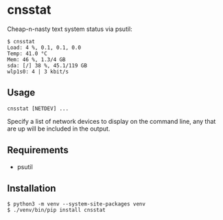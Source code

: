 # cnsstat

Cheap-n-nasty text system status via psutil:

	$ cnsstat
	Load: 4 %, 0.1, 0.1, 0.0
	Temp: 41.0 °C
	Mem: 46 %, 1.3/4 GB
	sda: [/] 38 %, 45.1/119 GB
	wlp1s0: 4 | 3 kbit/s

## Usage

	cnsstat [NETDEV] ...

Specify a list of network devices to display on the command
line, any that are up will be included in the output.

## Requirements

   - psutil

## Installation

	$ python3 -m venv --system-site-packages venv
	$ ./venv/bin/pip install cnsstat

